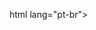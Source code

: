html lang="pt-br">
<title>loja de maquiagem-mulheres poderosas<>

loja de inacio martins,na rua raul nunes de campos 

no centro de inacio martins,na rua raul nunes de campos 
 temos o melhor atendimento da regiao 
para todo brasil 
nao existe mulher feia existe mulher que nao conhece a loja mulheres poderosas
